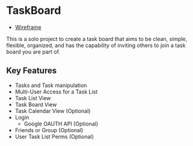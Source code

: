 # TaskBoard
* [Wireframe](https://wireframe.cc/XxgW6y)

This is a solo project to create a task board that aims to be clean, simple, flexible, organized, and has the capability of inviting others to join a task board you are part of.

## Key Features

* Tasks and Task manipulation
* Multi-User Access for a Task List
* Task List View
* Task Board View
* Task Calendar View (Optional)
* Login
  * Google OAUTH API (Optional)
* Friends or Group (Optional)
* User Task List Perms (Optional)
